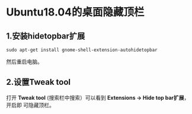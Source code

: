 Ubuntu18.04的桌面隐藏顶栏
================================================================================
## 1.安装hidetopbar扩展
```shell
sudo apt-get install gnome-shell-extension-autohidetopbar
```
然后重启电脑。

## 2.设置Tweak tool
打开 **Tweak tool** (搜索栏中搜索）可以看到 **Extensions -> Hide top bar扩展**，开启即
可隐藏顶栏。

